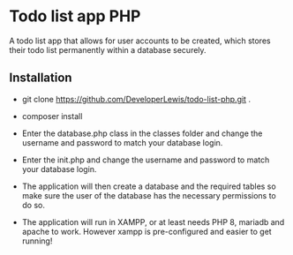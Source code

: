 # Todo list app PHP
A todo list app that allows for user accounts to be created, which stores their todo list permanently
within a database securely. 
## Installation
- git clone https://github.com/DeveloperLewis/todo-list-php.git .
- composer install

- Enter the database.php class in the classes folder and change the username and password to match your database login.
- Enter the init.php and change the username and password to match your database login.
- The application will then create a database and the required tables so make sure the user of the database has the necessary permissions to do so.
- The application will run in XAMPP, or at least needs PHP 8, mariadb and apache to work. However xampp is pre-configured and easier to get running!
